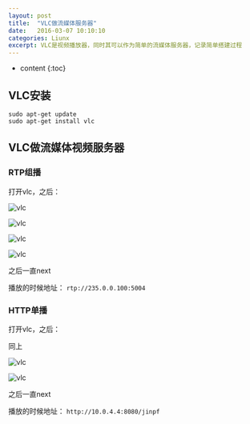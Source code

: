 ```yaml
---
layout: post
title:  "VLC做流媒体服务器"
date:   2016-03-07 10:10:10
categories: Liunx
excerpt: VLC是视频播放器，同时其可以作为简单的流媒体服务器，记录简单搭建过程
---
```


* content
{:toc}

## VLC安装

```shell
sudo apt-get update
sudo apt-get install vlc
```    

## VLC做流媒体视频服务器

### RTP组播

打开vlc，之后：

![vlc]({{"/pic/2016-3-7-1.png"}})

![vlc]({{"/pic/2016-3-7-2.png"}})

![vlc]({{"/pic/2016-3-7-3.png"}})

![vlc]({{"/pic/2016-3-7-4.png"}})

之后一直next

播放的时候地址： `rtp://235.0.0.100:5004`


### HTTP单播

打开vlc，之后：

同上

![vlc]({{"/pic/2016-3-7-5.png"}})

![vlc]({{"/pic/2016-3-7-6.png"}})

之后一直next

播放的时候地址： `http://10.0.4.4:8080/jinpf`